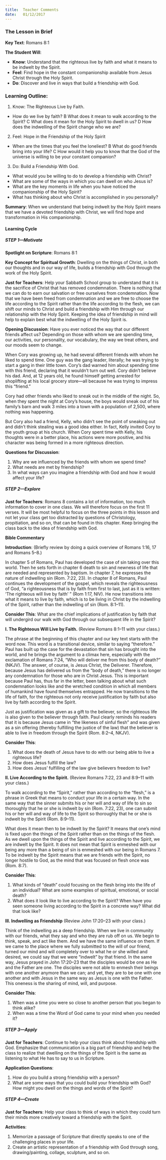 ```yaml
---
title:  Teacher Comments
date:   01/12/2017
---
```


### The Lesson in Brief

**Key Text**: Romans 8:1

**The Student Will**:

- **Know**: Understand that the righteous live by faith and what it means to be indwelt by the Spirit.
- **Feel**: Find hope in the constant companionship available from Jesus Christ through the Holy Spirit.
- **Do**: Discover and live in ways that build a friendship with God.

### Learning Outline:

1. Know: The Righteous Live by Faith.
+ How do we live by faith? B What does it mean to walk according to the Spirit? C What does it mean for the Holy Spirit to dwell in us? D How does the indwelling of the Spirit change who we are?

2. Feel: Hope in the Friendship of the Holy Spirit
+ When are the times that you feel the loneliest? B What do good friends bring into your life? C How would it help you to know that the God of the universe is willing to be your constant companion?

3. Do: Build a Friendship With God.
+ What would you be willing to do to develop a friendship with Christ?
+ What are some of the ways in which you can dwell on who Jesus is?
+ What are the key moments in life when you have noticed the companionship of the Holy Spirit?
+ What has thinking about who Christ is accomplished in you personally?

**Summary**: When we understand that being indwelt by the Holy Spirit means that we have a devoted friendship with Christ, we will find hope and transformation in His companionship.

#### Learning Cycle

##### STEP 1—Motivate

**Spotlight on Scripture**: Romans 8:1

**Key Concept for Spiritual Growth**: Dwelling on the things of Christ, in both our thoughts and in our way of life, builds a friendship with God through the work of the Holy Spirit.

**Just for Teachers**: Help your Sabbath School group to understand that it is the sacrifice of Christ that has removed condemnation. There is nothing that we can do to earn our salvation or free ourselves from condemnation. Now that we have been freed from condemnation and we are free to choose the life according to the Spirit rather than the life according to the flesh, we can shift our minds to Christ and build a friendship with Him through our relationship with the Holy Spirit. Keeping the idea of friendship in mind will help to explain best what the indwelling of the Holy Spirit is.

**Opening Discussion**: Have you ever noticed the way that our different friends affect us? Depending on those with whom we are spending time, our activities, our personality, our vocabulary, the way we treat others, and our moods seem to change.

When Cory was growing up, he had several different friends with whom he liked to spend time. One guy was the gang leader, literally; he was trying to start a gang in their little town. Cory’s dad warned him about spending time with this friend, declaring that it wouldn’t turn out well. Cory didn’t believe his dad. And, at 12 years old, he found himself getting arrested for shoplifting at his local grocery store—all because he was trying to impress this “friend.”

Cory had other friends who liked to sneak out in the middle of the night. So, when they spent the night at Cory’s house, the boys would sneak out of his family’s barn and walk 3 miles into a town with a population of 2,500, where nothing was happening.

But Cory also had a friend, Kelly, who didn’t see the point of sneaking out and didn’t think stealing was a good idea either. In fact, Kelly invited Cory to the youth group at his church. When Cory spent time with Kelly, his thoughts were in a better place, his actions were more positive, and his character was being formed in a more righteous direction.

**Questions for Discussion**:

1. Why are we influenced by the friends with whom we spend time?
2. What needs are met by friendship?
3. In what ways can you imagine a friendship with God and how it would affect your life?

##### STEP 2—Explore

**Just for Teachers**: Romans 8 contains a lot of information, too much information to cover in one class. We will therefore focus on the first 11 verses. It will be most helpful to focus on the three points in this lesson and not let your class get too distracted by questions of Christology, propitiation, and so on, that can be found in this chapter. Keep bringing the class back to the idea of friendship with God.

**Bible Commentary**

**Introduction**: (Briefly review by doing a quick overview of Romans 1:16, 17 and Romans 5–8.)

In chapter 5 of Romans, Paul has developed the case of sin taking over this world. Then he sets forth in chapter 6 death to sin and newness of life that are needed and represented by baptism. In chapter 7, he expresses the nature of indwelling sin (Rom. 7:22, 23). In chapter 8 of Romans, Paul continues the development of the gospel, which reveals the righteousness of God, “a righteousness that is by faith from first to last, just as it is written: ‘The righteous will live by faith’ ” (Rom 1:17, NIV). He now transitions into what it means to live by faith, which is to be living in Christ by the indwelling of the Spirit, rather than the indwelling of sin (Rom. 8:1–11).

**Consider This**: What are the chief implications of justification by faith that will undergird our walk with God through our subsequent life in the Spirit?

**I. The Righteous Will Live by Faith.** (Review Romans 8:1–11 with your class.)

The phrase at the beginning of this chapter and our key text starts with the word now. This word is a transitional device, similar to saying “therefore.” Paul has built up the case for the devastation that sin has brought into the world, and he brings the argument to a climax here, especially with the exclamation of Romans 7:24, “Who will deliver me from this body of death?” (NKJV). The answer, of course, is Jesus Christ, the Deliverer. Therefore, because Jesus has delivered us from the “body of death,” there is no longer any condemnation for those who are in Christ Jesus. This is important because Paul has, thus far in the letter, been talking about what such condemnation looks like and the wretched condition in which all members of humankind have found themselves entrapped. He now transitions to the life of faith, for the righteous not only receive justification by faith but also live by faith according to the Spirit.

Just as justification was given as a gift to the believer, so the righteous life is also given to the believer through faith. Paul clearly reminds his readers that it is because Jesus came in “the likeness of sinful flesh” and was given as a sin offering (thereby fulfilling the justice of the law) that the believer is able to live in freedom through the Spirit (Rom. 8:2–4, NKJV).

**Consider This**:

1. What does the death of Jesus have to do with our being able to live a righteous life?
2. How does Jesus fulfill the law?
3. How does Jesus’ fulfilling of the law give believers freedom to live?

**II. Live According to the Spirit.** (Review Romans 7:22, 23 and 8:9–11 with your class.)

To walk according to the “Spirit,” rather than according to the “flesh,” is a phrase in Greek that means to conduct your life in a certain way. In the same way that the sinner submits his or her will and way of life to sin so thoroughly that he or she is indwelt by sin (Rom. 7:22, 23), one can submit his or her will and way of life to the Spirit so thoroughly that he or she is indwelt by the Spirit (Rom. 8:9–11).

What does it mean then to be indwelt by the Spirit? It means that one’s mind is fixed upon the things of the Spirit rather than on the things of the flesh. As we dwell upon the things of the Spirit and live according to the Spirit, we are indwelt by the Spirit. It does not mean that Spirit is enmeshed with our being any more than a being of sin is enmeshed with our being in Romans 7. To be indwelt by the Spirit means that we are friends with the Spirit, no longer hostile to God, as the mind that was focused on flesh once was (Rom. 8:7).

**Consider This**:

1. What kinds of “death” could focusing on the flesh bring into the life of an individual? What are some examples of spiritual, emotional, or social death?
2. What does it look like to live according to the Spirit? When have you seen someone living according to the Spirit in a concrete way? What did that look like?

**III. Indwelling as Friendship** (Review John 17:20–23 with your class.)

Think of the indwelling as a deep friendship. When we live in community with our friends, what they say and who they are rub off on us. We begin to think, speak, and act like them. And we have the same influence on them. If we came to the place where we fully submitted to the will of our friend, turned our mind and will completely over to what he or she willed and desired, we could say that we were “indwelt” by that friend. In the same way, Jesus prayed in John 17:20–23 that the disciples would be one as He and the Father are one. The disciples were not able to enmesh their beings with one another anymore than we can; and yet, they are to be one with one another and with Jesus in the same way as Jesus is one with the Father. This oneness is the sharing of mind, will, and purpose.

**Consider This**:

1. When was a time you were so close to another person that you began to think alike?
2. When was a time the Word of God came to your mind when you needed it?

##### STEP 3—Apply

**Just for Teachers**: Continue to help your class think about friendship with God. Emphasize that communication is a big part of friendship and help the class to realize that dwelling on the things of the Spirit is the same as listening to what He has to say to us in Scripture.

**Application Questions**:

1. How do you build a strong friendship with a person?
2. What are some ways that you could build your friendship with God? How might you dwell on the things and words of the Spirit?

##### STEP 4—Create

**Just for Teachers**: Help your class to think of ways in which they could turn their minds more creatively toward a friendship with the Spirit.

**Activities**:

1. Memorize a passage of Scripture that directly speaks to one of the challenging places in your life.
2. Create an artistic representation of a friendship with God through song, drawing/painting, collage, sculpture, and so on.